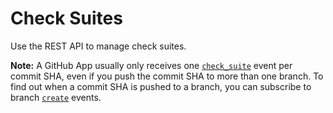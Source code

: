 # Check Suites

Use the REST API to manage check suites.

<div class="ghd-spotlight ghd-spotlight-note border rounded-1 my-3 p-3 f5 color-border-accent-emphasis color-bg-accent">

  **Note:** A GitHub App usually only receives one [`check_suite`](/webhooks-and-events/webhooks/webhook-events-and-payloads#check_suite) event per commit SHA, even if you push the commit SHA to more than one branch. To find out when a commit SHA is pushed to a branch, you can subscribe to branch [`create`](/webhooks-and-events/webhooks/webhook-events-and-payloads#create) events.

</div>
